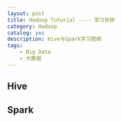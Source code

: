 ```yaml
---
layout: post
title: Hadoop Tutorial ---- 学习安排
category: Hadoop
catalog: yes
description: Hive与Spark学习提纲
tags:
    - Big Data
    - 大数据
---
```


## Hive


## Spark

